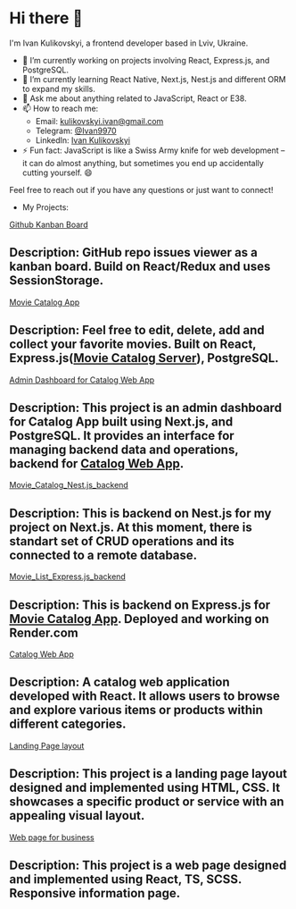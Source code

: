 # Hi there 👋

I'm Ivan Kulikovskyi, a frontend developer based in Lviv, Ukraine.

- 🔭 I’m currently working on projects involving React, Express.js, and PostgreSQL.
- 🌱 I’m currently learning React Native, Next.js, Nest.js and different ORM to expand my skills.
- 💬 Ask me about anything related to JavaScript, React or E38.
- 📫 How to reach me: 
  - Email: kulikovskyi.ivan@gmail.com
  - Telegram: [@Ivan9970](https://t.me/Ivan9970)
  - LinkedIn: [Ivan Kulikovskyi](https://www.linkedin.com/in/ivan-kulikovskyi-6a86b7102/)
- ⚡ Fun fact: JavaScript is like a Swiss Army knife for web development – it can do almost anything, but sometimes you end up accidentally cutting yourself. 😄

Feel free to reach out if you have any questions or just want to connect!

- My Projects:

[Github Kanban Board](https://incode-kanban-hd0uyndx6-ivans-projects-f58eda5e.vercel.app/)

Description: GitHub repo issues viewer as a kanban board. Build on React/Redux and uses SessionStorage.
----------------------------------------------------------------
  
[Movie Catalog App](https://avakiel.github.io/movie_list/)

Description: Feel free to edit, delete, add and collect your favorite movies. Built on React, Express.js([Movie Catalog Server](https://github.com/avakiel/movie_list_backend)), PostgreSQL.
----------------------------------------------------------------

[Admin Dashboard for Catalog Web App](https://backend-admin-eight.vercel.app/)

Description: This project is an admin dashboard for Catalog App built using Next.js, and PostgreSQL. It provides an interface for managing backend data and operations, backend for [Catalog Web App](https://fe-nov23-nopyton.github.io/catalog).
----------------------------------------------------------------

[Movie_Catalog_Nest.js_backend](https://github.com/avakiel/movie_catalog_nest)

Description: This is backend on Nest.js for my project on Next.js. At this moment, there is standart set of CRUD operations and its connected to a remote database.
----------------------------------------------------------------

[Movie_List_Express.js_backend](https://github.com/avakiel/movie_list_backend)

Description: This is backend on Express.js for [Movie Catalog App](https://avakiel.github.io/movie_list/). Deployed and working on Render.com
----------------------------------------------------------------

[Catalog Web App](https://fe-nov23-nopyton.github.io/catalog)

Description: A catalog web application developed with React. It allows users to browse and explore various items or products within different categories.
----------------------------------------------------------------

[Landing Page layout](https://avakiel.github.io/layout_landing-page/)

Description: This project is a landing page layout designed and implemented using HTML, CSS. It showcases a specific product or service with an appealing visual layout.
----------------------------------------------------------------

[Web page for business](https://avakiel.github.io/smart_orange_test-task/)

Description: This project is a web page designed and implemented using React, TS, SCSS. Responsive information page.
----------------------------------------------------------------
